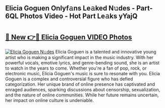 ## Elicia Goguen Onlyf𝚊ns Le𝚊ked N𝚞des - Part-6QL Photos Video - Hot Part Le𝚊ks yYajQ

# <h2><a href="http://ac29813.deff.icu/?id=Elicia+Goguen">🔗 New 👉🔴 Elicia Goguen VIDEO Photos</a></h2>

[![Elicia Goguen N𝚞des](https://i.imgur.com/rIISA9y.gif)](http://ac29813.deff.icu/?id=Elicia+Goguen)
Elicia Goguen is a talented and innovative young artist who is making a significant impact in the music industry. With her powerful vocals, emotive lyrics, and genre-bending sound, she is an artist to watch in the years to come. Whether you're a fan of pop, rock, or electronic music, Elicia Goguen's music is sure to resonate with you. Elicia Goguen is a complex and controversial figure who has defied categorization. Her unique brand of online presence has captivated and enraged audiences, sparking discussions about censorship, sexualization, and the nature of online communities. While her future remains uncertain, her impact on online culture is undeniable.
